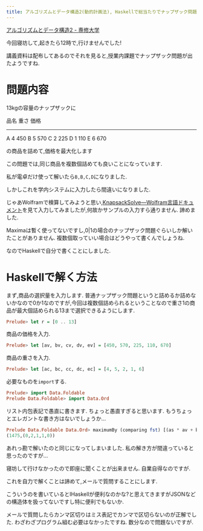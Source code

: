 ```yaml
---
title: アルゴリズムとデータ構造2(動的計画法), Haskellで総当たりでナップザック問題を解く
---
```


[アルゴリズムとデータ構造2 - 専修大学](http://syllabus.acc.senshu-u.ac.jp/syllabus/syllabus/search/SyllabusInfo.do?nendo=2017&kogikey=33020&setti=1)

今回寝坊して,起きたら12時で,行けませんでした!

講義資料は配布してあるのでそれを見ると,授業内課題でナップザック問題が出たようですね.

# 問題内容

13kgの容量のナップザックに

品名 重さ 価格
---- ---- ----
A    4    450
B    5    570
C    2    225
D    1    110
E    6    670

の商品を詰めて,価格を最大化します

この問題では,同じ商品を複数個詰めても良いことになっています.

私が電卓だけ使って解いたら`B,B,C,D`になりました.

しかしこれを学内システムに入力したら間違いになりました.

じゃあWolframで検算してみようと思い,[KnapsackSolve—Wolfram言語ドキュメント](http://reference.wolfram.com/language/ref/KnapsackSolve.html)を見て入力してみましたが,何故かサンプルの入力すら通りません.
諦めました.

Maximaは暫く使ってないですし,0|1の場合のナップザック問題ぐらいしか解いたことがありません.
複数個取っていい場合はどうやって書くんでしょうね.

なのでHaskellで自分で書くことにしました.

# Haskellで解く方法

まず,商品の選択量を入力します.
普通ナップザック問題というと詰めるか詰めないかなので0か1なのですが,今回は複数個詰められるということなので重さ1の商品が最大個詰められる13まで選択できるようにします.

~~~hs
Prelude> let r = [0 .. 13]
~~~

商品の価格を入力.

~~~hs
Prelude> let [av, bv, cv, dv, ev] = [450, 570, 225, 110, 670]
~~~

商品の重さを入力.

~~~hs
Prelude> let [ac, bc, cc, dc, ec] = [4, 5, 2, 1, 6]
~~~

必要なものを`import`する.

~~~hs
Prelude> import Data.Foldable
Prelude Data.Foldable> import Data.Ord
~~~

リスト内包表記で愚直に書きます.
ちょっと愚直すぎると思います.
もうちょっとエレガントな書き方はないでしょうか…

~~~hs
Prelude Data.Foldable Data.Ord> maximumBy (comparing fst) [(as * av + bs * bv + cs * cv + ds * dv + es * ev, (as, bs, cs, ds, es)) | as <- r, bs <- r, cs <- r, ds <- r, es <- r, as * ac + bs * bc + cs * cc + ds * dc + es * ec <= 13]
(1475,(0,2,1,1,0))
~~~

あれっ勘で解いたのと同じになってしまいました.
私の解き方が間違っていると思ったのですが…

寝坊して行けなかったので即座に聞くことが出来ません.
自業自得なのですが.

これを自力で解くことは諦めて,メールで質問することにします.

こういうのを書いているとIHaskellが便利なのかな?と思えてきますがJSONなどの構造体を扱ってないですし特に便利でもないか.

メールで質問したらカンマ区切りはミス表記でカンマで区切らないのが正解でした.
わざわざプログラム組む必要はなかったですね.
数分なので問題ないですが.
